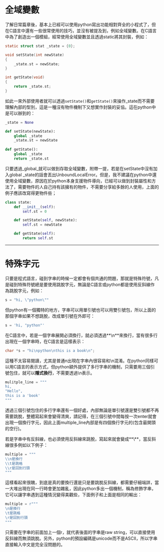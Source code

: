 # 全域變數

了解日常篇章後，基本上已經可以使用python寫出功能相對齊全的小程式了，但在C語言中還有一些很常使用的技巧，並沒有被提及到，例如全域變數。在C語言中為了創造出一個模組，經常使用全域變數並且透過static將其封裝，例如：

```c
static struct stat _state = {0};

void setState(int newState)
{
    _state.st = newState;
}

int getState(void)
{
    return _state.st;
}
```

如此一來外部使用者就可以透過`setState()`和`getState()`來操作\_state而不需要理解內部的型別，這是一種沒有物件機制下又想實作封裝的妥協。這在python中是可以辦到的：

```py
_state = None

def setState(newState):
    global _state
    _state.st = newState
    
def getState():
    global _state
    return _state.st
```

只要透過_global_就可以做到存取全域變數，附帶一提，若是在setState中沒有加入global \_state的話會丟出UnboundLocalError。但是，我不建議在python中還使用全域變數，原因在於python本身支援物件導向，已經可以做到封裝屬性和方法了，需要物件的人自己持有該擁有的物件，不需要分享給多餘的人使用，上面的例子應該改寫得更物件些；

```py
class state:
    def __init__(self):
        self.st = 0

    def setState(self, newState):
        self.st = newState

    def getState(self):
        return self.st
```

---

# 特殊字元

只要是程式語言，碰到字串的時候一定都會有個共通的問題，那就是特殊符號，凡是碰到特殊符號總是要使用跳脫字元，無論是C語言或python都是使用反斜線作為跳脫字元，例如：

```py
s = "hi, \"python\""
```

但python有一個獨特的地方，字串可以用單引號也可以用雙引號包，所以上面的那個字串如果不想跳脫，改成單引號在外即可：

```py
s = 'hi, "python"'
```

在C語言中，若是一個字串展開必須換行，就必須透過**\n**來換行，當有很多行出現在一個字串時，在C語言是這樣表示：

```c
char *s = "hi\npython\nthis is a book\n";
```

這種不太容易閱讀，尤其是普通n出現在字串內很容易和\n混淆。在python同樣可以用C語言的表示方式，但python額外提供了多行字串的機制，只需要用三個引號包住，就可以**隱式換行**，不需要透過\n表示。

```py
mulitple_line = """
hi,
"Hello",
this is a 'book'
"""
```

透過三個引號包住的多行字串還有一個好處，內部無論是單引號還是雙引號都不再需要跳脫，整體寫起來會變得清爽，請記得，在三個引號中間每按一次enter就會出現一個換行字元，因此上面multiple\_line內部是有四個換行字元的\(包含最開頭的空行\)。

若是字串中有反斜線，也必須使用反斜線來跳脫，寫起來就會變成**\\**，當反斜線很多例如以下例子：

```py
multiple = """
\\n是換行
\\t是跳格
\\r是回到行頭
"""
```

這樣看起來很醜，到底是真的要換行還是只是要跳脫反斜線，都需要仔細端詳，當一大堆出現在同一行時會更加雜亂，因此python多出一個機制，稱為修飾字串，它可以讓字串遇到這種情況變得美觀些，下面例子和上面是相同的輸出：

```py
multiple = r"""
\n是換行
\t是跳格
\r是回到行頭
"""
```

只需要在字串的前面加上一個r，就代表後面的字串是raw string，可以直接使用反斜線而無須跳脫。另外，python的預設編碼是unicode而不是ASCII，所以字串直接輸入中文是完全沒問題的。

